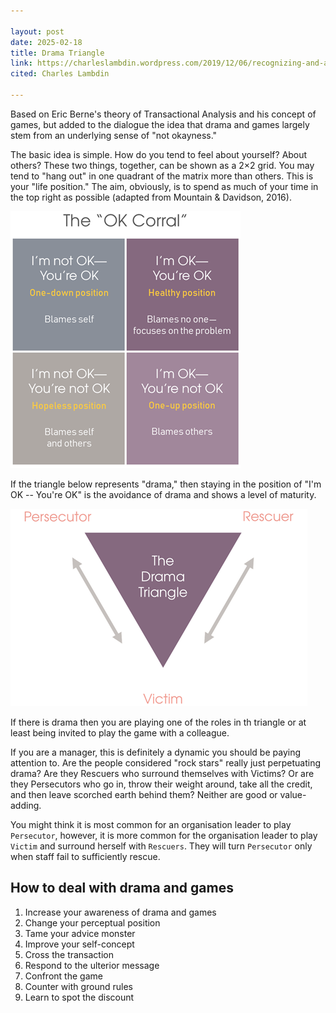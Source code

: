 ```yaml
---

layout: post
date: 2025-02-18
title: Drama Triangle
link: https://charleslambdin.wordpress.com/2019/12/06/recognizing-and-avoiding-drama-at-work-and-in-life/
cited: Charles Lambdin

---
```


Based on Eric Berne's theory of Transactional Analysis and his concept of games, but added to the dialogue the idea that drama and games largely stem from an underlying sense of "not okayness."

The basic idea is simple. How do you tend to feel about yourself? About others? These two things, together, can be shown as a 2×2 grid. You may tend to "hang out" in one quadrant of the matrix more than others. This is your "life position." The aim, obviously, is to spend as much of your time in the top right as possible (adapted from Mountain & Davidson, 2016).

![ok not ok](/images/ok-not-ok.png)

If the triangle below represents "drama," then staying in the position of "I'm OK -- You're OK" is the avoidance of drama and shows a level of maturity.

![drama triangle](/images/drama-triangle.png)

If there is drama then you are playing one of the roles in th triangle or at least being invited to play the game with a colleague.

If you are a manager, this is definitely a dynamic you should be paying attention to. Are the people considered "rock stars" really just perpetuating drama? Are they Rescuers who surround themselves with Victims? Or are they Persecutors who go in, throw their weight around, take all the credit, and then leave scorched earth behind them? Neither are good or value-adding.

You might think it is most common for an organisation leader to play `Persecutor`, however, it is more common for the organisation leader to play `Victim` and surround herself with `Rescuers`. They will turn `Persecutor` only when staff fail to sufficiently rescue.

## How to deal with drama and games

1. Increase your awareness of drama and games
2. Change your perceptual position
3. Tame your advice monster
4. Improve your self-concept
5. Cross the transaction
6. Respond to the ulterior message
7. Confront the game
8. Counter with ground rules
9. Learn to spot the discount